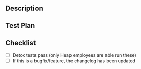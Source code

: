 ## Description

## Test Plan

## Checklist
- [ ] Detox tests pass (only Heap employees are able run these)
- [ ] If this is a bugfix/feature, the changelog has been updated
